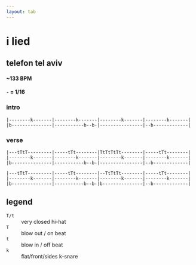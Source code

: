 ```yaml
---
layout: tab
---
```


# i lied
## telefon tel aviv

#### ~133 BPM
#### `-` = 1/16

### intro
```
|--------k-------|--------k-------|--------k-------|--------k-------|
|b---------------|-----------b--b-|----------------|--b-------------|
```

### verse
```
|---tTtT---------|-----tTt--------|TtTtTtTt--------|-----tTt--------|
|--------k-------|--------k-------|--------k-------|--------k-------|
|b---------------|-----------b--b-|----------------|--b-------------|
```

```
|---tTtT---------|-----tTt--------|--TtTtTt--------|-----tTt--------|
|--------k-------|--------k-------|--------k-------|--------k-------|
|b---------------|-----------b--b-|b---------------|--b-------------|
```

## legend

<dl>
    <dt><code>T/t</code></dt><dd>very closed hi-hat</dd>
    <dt><code>T</code></dt><dd>blow out / on beat</dd>
    <dt><code>t</code></dt><dd>blow in / off beat</dd>
    <dt><code>k</code></dt><dd>flat/front/sides k-snare</dd>
</dl>








